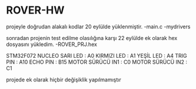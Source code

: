 # ROVER-HW
projeyle doğrudan alakalı kodlar 20 eylülde yüklenmiştir.
-main.c 
-mydrivers

sonradan projenin test edilme olasılığına karşı 22 eylülde ek olarak hex dosyasını yükledim.
-ROVER_PRJ.hex

STM32F072 NUCLEO
SARI LED : A0 
KIRMIZI LED : A1
YEŞİL LED : A4
TRIG PIN : A10
ECHO PIN : B15
MOTOR SÜRÜCÜ IN1 : C0
MOTOR SÜRÜCÜ IN2 : C1

projede ek olarak hiçbir değişiklik yapılmamıştır
